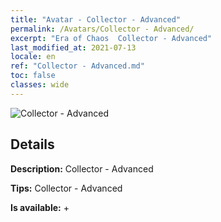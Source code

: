 ```yaml
---
title: "Avatar - Collector - Advanced"
permalink: /Avatars/Collector - Advanced/
excerpt: "Era of Chaos  Collector - Advanced"
last_modified_at: 2021-07-13
locale: en
ref: "Collector - Advanced.md"
toc: false
classes: wide
---
```

 ![Collector - Advanced](/images/a/avatarFrame_72.png)

## Details

 **Description:** Collector - Advanced 

 **Tips:** Collector - Advanced 

 **Is available:**  + 


